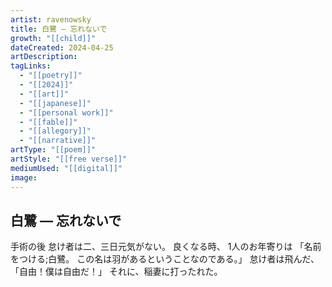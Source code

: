 ```yaml
---
artist: ravenowsky
title: 白鷺 — 忘れないで
growth: "[[child]]"
dateCreated: 2024-04-25
artDescription:
tagLinks:
  - "[[poetry]]"
  - "[[2024]]"
  - "[[art]]"
  - "[[japanese]]"
  - "[[personal work]]"
  - "[[fable]]"
  - "[[allegory]]"
  - "[[narrative]]"
artType: "[[poem]]"
artStyle: "[[free verse]]"
mediumUsed: "[[digital]]"
image:
---
```

## 白鷺 — 忘れないで

手術の後
怠け者は二、三日元気がない。
良くなる時、
1人のお年寄りは
「名前をつける;白鷺。
この名は羽があるということなのである。」
怠け者は飛んだ、
「自由！僕は自由だ！」
それに、稲妻に打ったれた。
